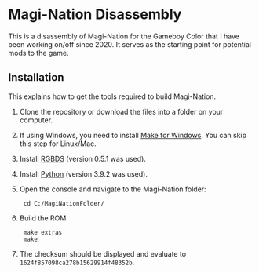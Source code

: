 # Magi-Nation Disassembly

This is a disassembly of Magi-Nation for the Gameboy Color that I have been working on/off since 2020. It serves as the starting point for potential mods to the game.

## Installation

This explains how to get the tools required to build Magi-Nation.

1. Clone the repository or download the files into a folder on your computer.

2. If using Windows, you need to install [Make for Windows](http://gnuwin32.sourceforge.net/packages/make.htm). You can skip this step for Linux/Mac.

3. Install [RGBDS](https://rgbds.gbdev.io/install) (version 0.5.1 was used).

4. Install [Python](https://www.python.org/downloads/) (version 3.9.2 was used).

5. Open the console and navigate to the Magi-Nation folder:

        cd C:/MagiNationFolder/

6. Build the ROM:

        make extras
        make

7. The checksum should be displayed and evaluate to `1624f857098ca278b15629914f48352b`.
